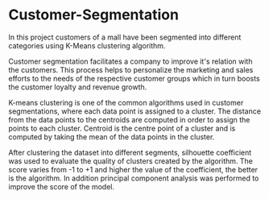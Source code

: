# Customer-Segmentation

In this project customers of a mall have been segmented into different categories using K-Means clustering algorithm.
<br/>

Customer segmentation facilitates a company to improve it's relation with the customers. 
This process helps to personalize the marketing and sales efforts to the needs of the respective customer groups which in turn boosts the customer loyalty and revenue growth.
<br/>

K-means clustering is one of the common algorithms used in customer segmentations, where each data point is assigned to a cluster.
The distance from the data points to the centroids are computed in order to assign the points to each cluster. 
Centroid is the centre point of a cluster and is computed by taking the mean of the data points in the cluster.
<br/>

After clustering the dataset into different segments, silhouette coefficient was used to evaluate the quality of clusters created by the algorithm.
The score varies from -1 to +1 and higher the value of the coefficient, the better is the algorithm. 
In addition principal component analysis was performed to improve the score of the model.
<br/>




